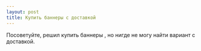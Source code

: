 ```yaml
---
layout: post 
title: Купить баннеры с доставкой 
--- 
```

Посоветуйте, решил купить баннеры , но нигде не могу найти вариант с доставкой.